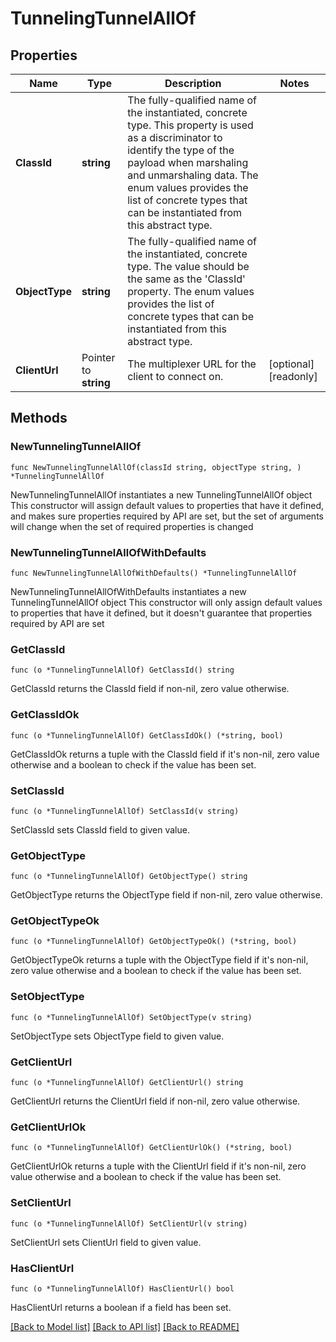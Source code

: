 # TunnelingTunnelAllOf

## Properties

Name | Type | Description | Notes
------------ | ------------- | ------------- | -------------
**ClassId** | **string** | The fully-qualified name of the instantiated, concrete type. This property is used as a discriminator to identify the type of the payload when marshaling and unmarshaling data. The enum values provides the list of concrete types that can be instantiated from this abstract type. | 
**ObjectType** | **string** | The fully-qualified name of the instantiated, concrete type. The value should be the same as the &#39;ClassId&#39; property. The enum values provides the list of concrete types that can be instantiated from this abstract type. | 
**ClientUrl** | Pointer to **string** | The multiplexer URL for the client to connect on. | [optional] [readonly] 

## Methods

### NewTunnelingTunnelAllOf

`func NewTunnelingTunnelAllOf(classId string, objectType string, ) *TunnelingTunnelAllOf`

NewTunnelingTunnelAllOf instantiates a new TunnelingTunnelAllOf object
This constructor will assign default values to properties that have it defined,
and makes sure properties required by API are set, but the set of arguments
will change when the set of required properties is changed

### NewTunnelingTunnelAllOfWithDefaults

`func NewTunnelingTunnelAllOfWithDefaults() *TunnelingTunnelAllOf`

NewTunnelingTunnelAllOfWithDefaults instantiates a new TunnelingTunnelAllOf object
This constructor will only assign default values to properties that have it defined,
but it doesn't guarantee that properties required by API are set

### GetClassId

`func (o *TunnelingTunnelAllOf) GetClassId() string`

GetClassId returns the ClassId field if non-nil, zero value otherwise.

### GetClassIdOk

`func (o *TunnelingTunnelAllOf) GetClassIdOk() (*string, bool)`

GetClassIdOk returns a tuple with the ClassId field if it's non-nil, zero value otherwise
and a boolean to check if the value has been set.

### SetClassId

`func (o *TunnelingTunnelAllOf) SetClassId(v string)`

SetClassId sets ClassId field to given value.


### GetObjectType

`func (o *TunnelingTunnelAllOf) GetObjectType() string`

GetObjectType returns the ObjectType field if non-nil, zero value otherwise.

### GetObjectTypeOk

`func (o *TunnelingTunnelAllOf) GetObjectTypeOk() (*string, bool)`

GetObjectTypeOk returns a tuple with the ObjectType field if it's non-nil, zero value otherwise
and a boolean to check if the value has been set.

### SetObjectType

`func (o *TunnelingTunnelAllOf) SetObjectType(v string)`

SetObjectType sets ObjectType field to given value.


### GetClientUrl

`func (o *TunnelingTunnelAllOf) GetClientUrl() string`

GetClientUrl returns the ClientUrl field if non-nil, zero value otherwise.

### GetClientUrlOk

`func (o *TunnelingTunnelAllOf) GetClientUrlOk() (*string, bool)`

GetClientUrlOk returns a tuple with the ClientUrl field if it's non-nil, zero value otherwise
and a boolean to check if the value has been set.

### SetClientUrl

`func (o *TunnelingTunnelAllOf) SetClientUrl(v string)`

SetClientUrl sets ClientUrl field to given value.

### HasClientUrl

`func (o *TunnelingTunnelAllOf) HasClientUrl() bool`

HasClientUrl returns a boolean if a field has been set.


[[Back to Model list]](../README.md#documentation-for-models) [[Back to API list]](../README.md#documentation-for-api-endpoints) [[Back to README]](../README.md)


